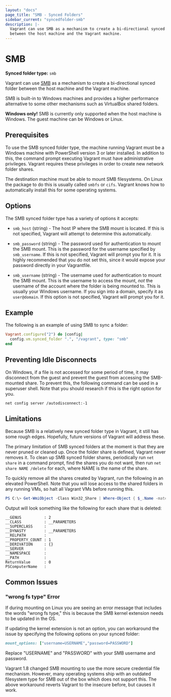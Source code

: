 ```yaml
---
layout: "docs"
page_title: "SMB - Synced Folders"
sidebar_current: "syncedfolder-smb"
description: |-
  Vagrant can use SMB as a mechanism to create a bi-directional synced folder
  between the host machine and the Vagrant machine.
---
```


# SMB

**Synced folder type:** `smb`

Vagrant can use [SMB](https://en.wikipedia.org/wiki/Server_Message_Block)
as a mechanism to create a bi-directional synced folder between the host
machine and the Vagrant machine.

SMB is built-in to Windows machines and provides a higher performance
alternative to some other mechanisms such as VirtualBox shared folders.

<div class="alert alert-info">
  <strong>Windows only!</strong> SMB is currently only supported
  when the host machine is Windows. The guest machine can be Windows
  or Linux.
</div>

## Prerequisites

To use the SMB synced folder type, the machine running Vagrant must be
a Windows machine with PowerShell version 3 or later installed. In addition to this, the command prompt executing Vagrant
must have administrative privileges. Vagrant requires these privileges in
order to create new network folder shares.

The destination machine must be able to mount SMB filesystems. On Linux
the package to do this is usually called `smbfs` or `cifs`. Vagrant knows
how to automatically install this for some operating systems.

## Options

The SMB synced folder type has a variety of options it accepts:

* `smb_host` (string) - The host IP where the SMB mount is located. If this
  is not specified, Vagrant will attempt to determine this automatically.

* `smb_password` (string) - The password used for authentication to mount
  the SMB mount. This is the password for the username specified by
  `smb_username`. If this is not specified, Vagrant will prompt you for it.
  It is highly recommended that you do not set this, since it would expose
  your password directly in your Vagrantfile.

* `smb_username` (string) - The username used for authentication to mount
  the SMB mount. This is the username to access the mount, _not_ the username
  of the account where the folder is being mounted to. This is usually your
  Windows username. If you sign into a domain, specify it as `user@domain`.
  If this option is not specified, Vagrant will prompt you for it.

## Example

The following is an example of using SMB to sync a folder:

```ruby
Vagrant.configure("2") do |config|
  config.vm.synced_folder ".", "/vagrant", type: "smb"
end
```

## Preventing Idle Disconnects

On Windows, if a file is not accessed for some period of time, it may
disconnect from the guest and prevent the guest from accessing the SMB-mounted
share. To prevent this, the following command can be used in a superuser
shell. Note that you should research if this is the right option for you.

```
net config server /autodisconnect:-1
```

## Limitations

Because SMB is a relatively new synced folder type in Vagrant, it still
has some rough edges. Hopefully, future versions of Vagrant will address
these.

The primary limitation of SMB synced folders at the moment is that they are
never pruned or cleaned up. Once the folder share is defined, Vagrant never
removes it. To clean up SMB synced folder shares, periodically run
`net share` in a command prompt, find the shares you do not want, then
run `net share NAME /delete` for each, where NAME is the name of the share.

To quickly remove all the shares created by Vagrant, run the following in an
elevated PowerShell. Note that you will lose access to the shared folders in
any running VMs, so halt all Vagrant VMs before running this.

```PowerShell
PS C:\> Get-WmiObject -Class Win32_Share | Where-Object { $_.Name -match "[0-9a-f]{32}"  } | %{ $_.delete() }
```

Output will look something like the following for each share that is deleted:
```
__GENUS          : 2
__CLASS          : __PARAMETERS
__SUPERCLASS     :
__DYNASTY        : __PARAMETERS
__RELPATH        :
__PROPERTY_COUNT : 1
__DERIVATION     : {}
__SERVER         :
__NAMESPACE      :
__PATH           :
ReturnValue      : 0
PSComputerName   :
```

## Common Issues

### "wrong fs type" Error

If during mounting on Linux you are seeing an error message that includes
the words "wrong fs type," this is because the SMB kernel extension needs to
be updated in the OS.

If updating the kernel extension is not an option, you can workaround the
issue by specifying the following options on your synced folder:

```ruby
mount_options: ["username=USERNAME","password=PASSWORD"]
```

Replace "USERNAME" and "PASSWORD" with your SMB username and password.

Vagrant 1.8 changed SMB mounting to use the more secure credential file
mechanism. However, many operating systems ship with an outdated filesystem
type for SMB out of the box which does not support this. The above workaround
reverts Vagrant to the insecure before, but causes it work.
